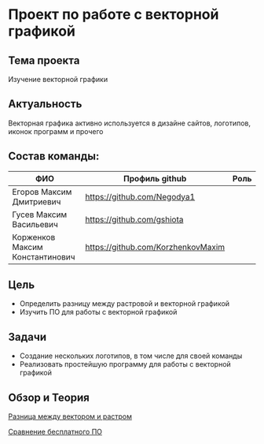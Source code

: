 # Проект по работе с векторной графикой
## Тема проекта
Изучение векторной графики
## Актуальность
Векторная графика активно используется в дизайне сайтов, логотипов, иконок программ и прочего
## Состав команды:
| ФИО | Профиль github  | Роль |
| ------ | ----- | ----- |
| Егоров Максим Дмитриевич | <https://github.com/Negodya1> |  |
| Гусев Максим Васильевич | <https://github.com/gshiota> |  |
| Корженков Максим Константинович | <https://github.com/KorzhenkovMaxim> |  |

## Цель
- Определить разницу между растровой и векторной графикой
- Изучить ПО для работы с векторной графикой 

## Задачи
- Создание нескольких логотипов, в том числе для своей команды
- Реализовать простейшую программу для работы с векторной графикой

## Обзор и Теория
[Разница между вектором и растром](Text.md)

[Сравнение бесплатного ПО](Compare.md)
